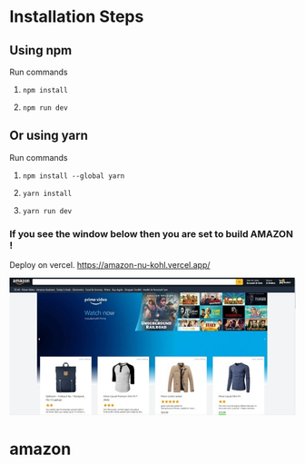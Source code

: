 # Installation Steps

## Using npm

Run commands

1. `npm install`

2. `npm run dev`

## Or using yarn

Run commands

1. `npm install --global yarn`

2. `yarn install`

3. `yarn run dev`

### If you see the window below then you are set to build AMAZON !

Deploy on vercel.
https://amazon-nu-kohl.vercel.app/

![Template Screenshot](TemplateScreenshot.jpg?raw=true "Template Screenshot")
# amazon
